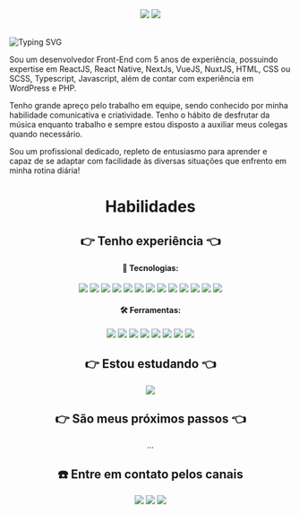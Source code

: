 
<div align="center">
    <a href="https://github.com/WelliWillers/WelliWillers/blob/main/README.md"><img src="https://img.shields.io/static/v1?label=PT-BR&message=Portuguese&color=green&style=for-the-badge&logo="/></a>
    <a href="https://github.com/WelliWillers/WelliWillers/blob/main/README-EN.md"><img src="https://img.shields.io/static/v1?label=en-US&message=English&color=black&style=for-the-badge&logo="/></a>
</div>

<br/>


![Typing SVG](https://readme-typing-svg.demolab.com?font=poppins&weight=800&size=70&duration=4000&pause=1000&center=true&random=false&width=2000&height=179&lines=%E2%9C%8B+Ol%C3%A1+pessoal%2C+eu+sou+Wellington!;Seja+muito+bem-vindo!)

Sou um desenvolvedor Front-End com 5 anos de experiência, possuindo expertise em ReactJS, React Native, NextJs, VueJS, NuxtJS, HTML, CSS ou SCSS, Typescript, Javascript, além de contar com experiência em WordPress e PHP.

Tenho grande apreço pelo trabalho em equipe, sendo conhecido por minha habilidade comunicativa e criatividade. Tenho o hábito de desfrutar da música enquanto trabalho e sempre estou disposto a auxiliar meus colegas quando necessário.

Sou um profissional dedicado, repleto de entusiasmo para aprender e capaz de se adaptar com facilidade às diversas situações que enfrento em minha rotina diária!

<h1 align="center">Habilidades</h1>

<h2 align="center"> 👉 Tenho experiência 👈</h2>
<div align="center">
  <h4>🚀 Tecnologias: </h4>
  <img src="https://img.shields.io/static/v1?label=&message=JS&color=black&style=for-the-badge&logo=javascript"/>
  <img src="https://img.shields.io/static/v1?label=&message=TS&color=black&style=for-the-badge&logo=typescript"/>
  <img src="https://img.shields.io/static/v1?label=&message=REACTJS&color=black&style=for-the-badge&logo=react"/>
  <img src="https://img.shields.io/static/v1?label=&message=NEXTJS&color=black&style=for-the-badge&logo=nextdotjs"/>
  <img src="https://img.shields.io/static/v1?label=&message=CSS&color=black&style=for-the-badge&logo=css3"/>
  <img src="https://img.shields.io/static/v1?label=&message=HTML&color=black&style=for-the-badge&logo=html5"/>
  <img src="https://img.shields.io/static/v1?label=&message=PRISMA&color=black&style=for-the-badge&logo=prisma"/>
  <img src="https://img.shields.io/static/v1?label=&message=TAILWIND&color=black&style=for-the-badge&logo=tailwindcss"/>
  <img src="https://img.shields.io/static/v1?label=&message=PHP&color=black&style=for-the-badge&logo=php"/>
  <img src="https://img.shields.io/static/v1?label=&message=BOOTSTRAP&color=black&style=for-the-badge&logo=bootstrap"/>
  <img src="https://img.shields.io/static/v1?label=&message=WORDPRESS&color=black&style=for-the-badge&logo=wordpress"/>
  <img src="https://img.shields.io/static/v1?label=&message=VUEJS&color=black&style=for-the-badge&logo=vuedotjs"/>
  <img src="https://img.shields.io/static/v1?label=&message=NUXTJS&color=black&style=for-the-badge&logo=nuxtdotjs"/>

  <h4>🛠️ Ferramentas: </h4>
  <img src="https://img.shields.io/static/v1?label=&message=LINUX&color=black&style=for-the-badge&logo=ubuntu"/>
  <img src="https://img.shields.io/static/v1?label=&message=GIT&color=black&style=for-the-badge&logo=git"/>
  <img src="https://img.shields.io/static/v1?label=&message=DOCKER&color=black&style=for-the-badge&logo=docker"/>
  <img src="https://img.shields.io/static/v1?label=&message=FIGMA&color=black&style=for-the-badge&logo=figma"/>
  <img src="https://img.shields.io/static/v1?label=&message=MYSQL&color=black&style=for-the-badge&logo=mysql"/>
  <img src="https://img.shields.io/static/v1?label=&message=FIREBASE&color=black&style=for-the-badge&logo=firebase"/>
  <img src="https://img.shields.io/static/v1?label=&message=INSOMNIA&color=black&style=for-the-badge&logo=insomnia"/>
  <img src="https://img.shields.io/static/v1?label=&message=REACT NATIVE&color=black&style=for-the-badge&logo=react"/>
</div>

<h2 align="center"> 👉 Estou estudando 👈</h2>
<div align="center">
  <img src="https://img.shields.io/static/v1?label=&message=NODEJS&color=black&style=for-the-badge&logo=nodedotjs"/>
</div>

<h2 align="center"> 👉 São meus próximos passos 👈</h2>
<div align="center">
    ...
</div>

<h2 align="center">☎️ Entre em contato pelos canais</h2>
<div align="center">
  <a href="mailto:wellington.willer@gmail.com"><img src="https://img.shields.io/badge/-wellington.willers@gmail.com-c14438?style=flat&logo=Gmail&logoColor=white&link=mailto:wellington.willer@gmail.com"/></a>
  <a href="https://www.linkedin.com/in/wellington-willers-24302b199/"><img src="https://img.shields.io/badge/-@Wellington-blue?style=flat&logo=Linkedin&logoColor=white&link=https://www.linkedin.com/in/wellington-willers-24302b199/"/></a>
  <a href="https://app.rocketseat.com.br/me/wellington-willers"><img src="https://img.shields.io/badge/Perfil-Rocketseat-blueviolet"/></a>
</div>
